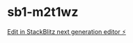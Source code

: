 # sb1-m2t1wz

[Edit in StackBlitz next generation editor ⚡️](https://stackblitz.com/~/github.com/GldzzPro/sb1-m2t1wz)